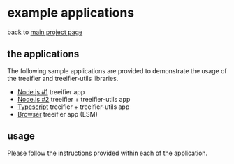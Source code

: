 # example applications

back to [main project page][mainpage]

## the applications

The following sample applications are provided to demonstrate the usage of the treeifier and treeifier-utils libraries.

- [Node.js #1](./node-treeifier/README.md) treeifier app
- [Node.js #2](./node-treeifier-utils/README.md) treeifier + treeifier-utils app
- [Typescript](./typescript/README.md) treeifier + treeifier-utils app
- [Browser](./browser/README.md) treeifier app (ESM)

## usage

Please follow the instructions provided within each of the application.

[mainpage]: ../README.md
